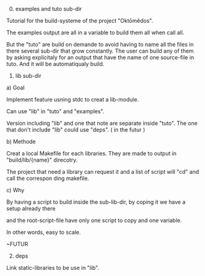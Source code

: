 
0) examples and tuto sub-dir

Tutorial for the build-systeme of the project "Oktōmêdos".

The examples output are all in a variable
to build them all when call all.

But the "tuto" are build on demande
to avoid having to name all the files
in there several sub-dir
that grow constantly.
The user can build any of them
by asking explicitaly for an output
that have the name of one source-file
in tuto.
And it will be automatiqualy build.

1) lib sub-dir

a) Goal

Implement feature usning stdc
to creat a lib-module.

Can use "lib" in "tuto" and "examples".

Version including "lib"
and one that note are separate
inside "tuto".
The one that don't include "lib"
could use "deps". ( in the futur )

b) Methode

Creat a local Makefile
for each libraries.
They are made to output in
"build/lib/{name}" direcotry.

The project that need a library
can request it
and a list of script
will "cd" and call the correspon ding makefile.

c) Why

By having a script to build
inside the sub-lib-dir,
by coping it we have
a setup already there

and the root-script-file
have only one script to copy
and one variable.

In other words,
easy to scale.

~FUTUR

2) deps

Link static-libraries
to be use in "lib".







